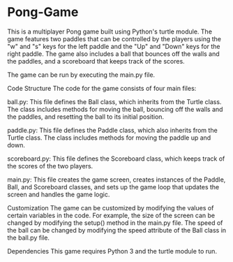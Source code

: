 # Pong-Game
This is a multiplayer Pong game built using Python's turtle module. The game features two paddles that can be controlled by the players using the "w" and "s" keys for the left paddle and the "Up" and "Down" keys for the right paddle. The game also includes a ball that bounces off the walls and the paddles, and a scoreboard that keeps track of the scores.

The game can be run by executing the main.py file.

Code Structure
The code for the game consists of four main files:

ball.py: This file defines the Ball class, which inherits from the Turtle class. The class includes methods for moving the ball, bouncing off the walls and the paddles, and resetting the ball to its initial position.

paddle.py: This file defines the Paddle class, which also inherits from the Turtle class. The class includes methods for moving the paddle up and down.

scoreboard.py: This file defines the Scoreboard class, which keeps track of the scores of the two players.

main.py: This file creates the game screen, creates instances of the Paddle, Ball, and Scoreboard classes, and sets up the game loop that updates the screen and handles the game logic.

Customization
The game can be customized by modifying the values of certain variables in the code. For example, the size of the screen can be changed by modifying the setup() method in the main.py file. The speed of the ball can be changed by modifying the speed attribute of the Ball class in the ball.py file.

Dependencies
This game requires Python 3 and the turtle module to run.
